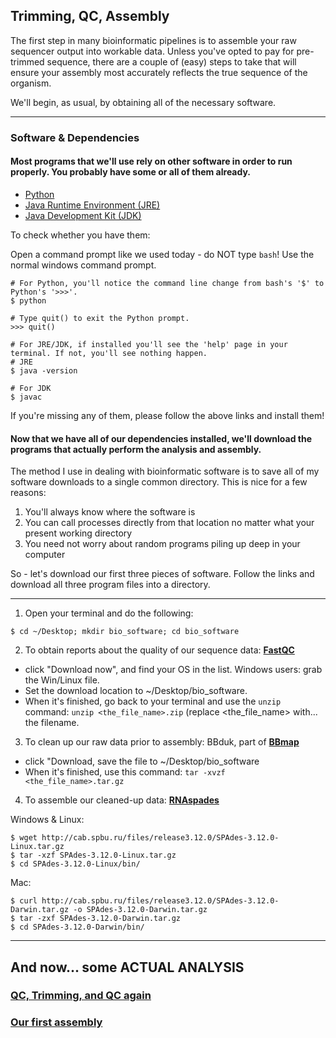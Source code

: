 ## Trimming, QC, Assembly

The first step in many bioinformatic pipelines is to assemble your raw sequencer output into workable data. Unless you've opted to pay for pre-trimmed sequence, there are a couple of (easy) steps to take that will ensure your assembly most accurately reflects the true sequence of the organism. 

We'll begin, as usual, by obtaining all of the necessary software.

----

### Software & Dependencies  
#### Most programs that we'll use rely on other software in order to run properly. You probably have some or all of them already. 
 
- [Python]()
- [Java Runtime Environment (JRE)](https://www.java.com/en/)
- [Java Development Kit (JDK)](http://www.oracle.com/technetwork/java/javase/downloads/index.html)

To check whether you have them:

Open a command prompt like we used today - do NOT type `bash`! Use the normal windows command prompt.

```
# For Python, you'll notice the command line change from bash's '$' to Python's '>>>'. 
$ python

# Type quit() to exit the Python prompt.
>>> quit()
```
```
# For JRE/JDK, if installed you'll see the 'help' page in your terminal. If not, you'll see nothing happen.
# JRE
$ java -version

# For JDK
$ javac
```
If you're missing any of them, please follow the above links and install them!

#### Now that we have all of our dependencies installed, we'll download the programs that actually perform the analysis and assembly. 

The method I use in dealing with bioinformatic software is to save all of my software downloads to a single common directory. This is nice for a few reasons:

1. You'll always know where the software is
2. You can call processes directly from that location no matter what your present working directory
3. You need not worry about random programs piling up deep in your computer

So - let's download our first three pieces of software. Follow the links and download all three program files into a directory.

----
1. Open your terminal and do the following:
```
$ cd ~/Desktop; mkdir bio_software; cd bio_software
```

2. To obtain reports about the quality of our sequence data: [**FastQC**](http://www.bioinformatics.babraham.ac.uk/projects/fastqc/) 
- click "Download now", and find your OS in the list. Windows users: grab the Win/Linux file. 
- Set the download location to ~/Desktop/bio_software.
- When it's finished, go back to your terminal and use the `unzip` command: `unzip <the_file_name>.zip` (replace <the_file_name> with... the filename.

3. To clean up our raw data prior to assembly: BBduk, part of [**BBmap**](https://sourceforge.net/projects/bbmap/) 
- click "Download, save the file to ~/Desktop/bio_software
- When it's finished, use this command: `tar -xvzf <the_file_name>.tar.gz` 

4. To assemble our cleaned-up data: [**RNAspades**](http://cab.spbu.ru/software/rnaspades/)

Windows & Linux:
```
$ wget http://cab.spbu.ru/files/release3.12.0/SPAdes-3.12.0-Linux.tar.gz
$ tar -xzf SPAdes-3.12.0-Linux.tar.gz
$ cd SPAdes-3.12.0-Linux/bin/
```
Mac:
```
$ curl http://cab.spbu.ru/files/release3.12.0/SPAdes-3.12.0-Darwin.tar.gz -o SPAdes-3.12.0-Darwin.tar.gz
$ tar -zxf SPAdes-3.12.0-Darwin.tar.gz
$ cd SPAdes-3.12.0-Darwin/bin/
```
----

And now... some ACTUAL ANALYSIS
----

### [QC, Trimming, and QC again](https://github.com/chazgoo/Shantou-2018/tree/master/Assembly/Trim-QC)

### [Our first assembly](https://github.com/chazgoo/Shantou-2018/tree/master/Assembly/Full_assembly)
